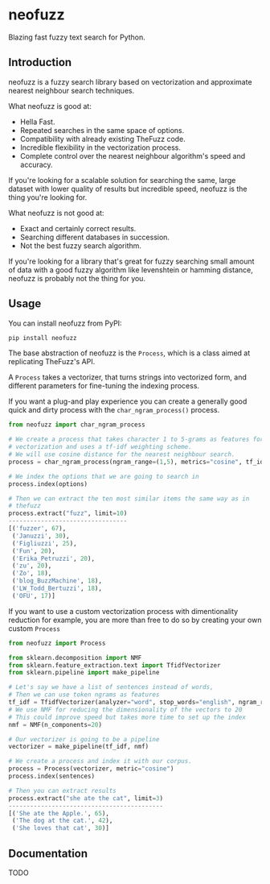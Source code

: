 # neofuzz

Blazing fast fuzzy text search for Python.

## Introduction

neofuzz is a fuzzy search library based on vectorization and approximate nearest neighbour
search techniques.

What neofuzz is good at:
  - Hella Fast.
  - Repeated searches in the same space of options.
  - Compatibility with already existing TheFuzz code.
  - Incredible flexibility in the vectorization process.
  - Complete control over the nearest neighbour algorithm's speed and accuracy.

If you're looking for a scalable solution for searching the same, large dataset
with lower quality of results but incredible speed, neofuzz is the thing you're looking for.

What neofuzz is not good at:
  - Exact and certainly correct results.
  - Searching different databases in succession.
  - Not the best fuzzy search algorithm.

If you're looking for a library that's great for fuzzy searching small amount of data with a
good fuzzy algorithm like levenshtein or hamming distance, neofuzz is probably not
the thing for you.

## Usage

You can install neofuzz from PyPI:

```bash
pip install neofuzz
```

The base abstraction of neofuzz is the `Process`, which is a class aimed at replicating TheFuzz's API.

A `Process` takes a vectorizer, that turns strings into vectorized form, and different parameters
for fine-tuning the indexing process.

If you want a plug-and play experience you can create a generally good quick and dirty
process with the `char_ngram_process()` process.

```python
from neofuzz import char_ngram_process

# We create a process that takes character 1 to 5-grams as features for
# vectorization and uses a tf-idf weighting scheme.
# We will use cosine distance for the nearest neighbour search.
process = char_ngram_process(ngram_range=(1,5), metrics="cosine", tf_idf=True)

# We index the options that we are going to search in
process.index(options)

# Then we can extract the ten most similar items the same way as in
# thefuzz
process.extract("fuzz", limit=10)
---------------------------------
[('fuzzer', 67),
 ('Januzzi', 30),
 ('Figliuzzi', 25),
 ('Fun', 20),
 ('Erika_Petruzzi', 20),
 ('zu', 20),
 ('Zo', 18),
 ('blog_BuzzMachine', 18),
 ('LW_Todd_Bertuzzi', 18),
 ('OFU', 17)]
```

If you want to use a custom vectorization process with dimentionality reduction for example,
you are more than free to do so by creating your own custom `Process`

```python
from neofuzz import Process

from sklearn.decomposition import NMF
from sklearn.feature_extraction.text import TfidfVectorizer
from sklearn.pipeline import make_pipeline

# Let's say we have a list of sentences instead of words,
# Then we can use token ngrams as features
tf_idf = TfidfVectorizer(analyzer="word", stop_words="english", ngram_range=(1,3))
# We use NMF for reducing the dimensionality of the vectors to 20
# This could improve speed but takes more time to set up the index
nmf = NMF(n_components=20)

# Our vectorizer is going to be a pipeline
vectorizer = make_pipeline(tf_idf, nmf)

# We create a process and index it with our corpus.
process = Process(vectorizer, metric="cosine")
process.index(sentences)

# Then you can extract results
process.extract("she ate the cat", limit=3)
-------------------------------------------
[('She ate the Apple.', 65),
 ('The dog at the cat.', 42),
 ('She loves that cat', 30)]
```

## Documentation
TODO
